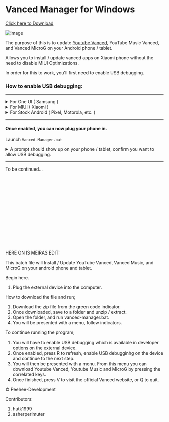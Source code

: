 # Vanced Manager for Windows

[Click here to Download](https://github.com/Peehee-Development/Vanced-Manager/releases/latest)

![image](https://user-images.githubusercontent.com/43358608/121217225-4f839e80-c88a-11eb-9bf5-09fa0ce31397.png)



The purpose of this is to update [Youtube Vanced](https://vancedapp.com/), YouTube Music Vanced, and Vanced MicroG on your Android phone / tablet.

Allows you to install / update vanced apps on Xiaomi phone without the need to disable MIUI Optimizations.

In order for this to work, you'll first need to enable USB debugging.

### How to enable USB debugging:
---
<details>
  <summary>For One UI  ( Samsung )</summary>
  
  <br>
  
- Go to Settings → About → Software information, tap Build Number 7 Times.
  
<img src="https://user-images.githubusercontent.com/43358608/121108388-579ff780-c812-11eb-918f-8a6bb3eb0b18.jpg" width="200"> &nbsp; 
<img src="https://user-images.githubusercontent.com/43358608/121108864-28d65100-c813-11eb-91d4-e36614c15635.jpg" width="200"> &nbsp;
<img src="https://user-images.githubusercontent.com/43358608/121109185-bc0f8680-c813-11eb-8dd0-5c07672bd197.jpg" width="200">

  <br>
  
- Go to Settings → Developer options → USB Debugging,
  

<img src="https://user-images.githubusercontent.com/43358608/121109814-ed3c8680-c814-11eb-9460-6b927dde93de.jpg" width="200"> &nbsp;
<img src="https://user-images.githubusercontent.com/43358608/121109983-37256c80-c815-11eb-85d8-68687ae2e91d.jpg" width="200">

</details>

<details>
  <summary>For MIUI  ( Xiaomi )</summary>
  
  <br>
  
- Go to Settings → About phone, tap MIUI version 7 times.
  
<img src="https://user-images.githubusercontent.com/43358608/121199791-e2690c80-c87b-11eb-9aa5-52d7c4938579.jpg" width="200"> &nbsp; 
<img src="https://user-images.githubusercontent.com/43358608/121200184-3673f100-c87c-11eb-83e9-7a171336e757.jpg" width="200"> 
  



  <br>
  
- Go to Settings → Additional settings → Developer options, enable "USB debugging" and "Install via USB"
  

<img src="https://user-images.githubusercontent.com/43358608/121201172-fe20e280-c87c-11eb-9069-72e006870868.jpg" width="200"> &nbsp;
<img src="https://user-images.githubusercontent.com/43358608/121201571-4b9d4f80-c87d-11eb-9440-05788edcef5c.jpg" width="200"> &nbsp;
<img src="https://user-images.githubusercontent.com/43358608/121202620-1a714f00-c87e-11eb-8ad8-ff7109fa407a.jpg" width="200"> &nbsp;
<img src="https://user-images.githubusercontent.com/43358608/121203398-bc913700-c87e-11eb-9483-f9f70e46110b.jpg" width="200">

  



</details>

<details>
  <summary>For Stock Android  ( Pixel, Motorola, etc. )</summary>
  
  <br>
  
- Go to Settings → About, tap Build Number 7 Times.
  
  <img src="https://user-images.githubusercontent.com/43358608/121206889-80130a80-c881-11eb-9eb8-45e05b78ba0b.png" width="200"> &nbsp; 
  <img src="https://user-images.githubusercontent.com/43358608/121207432-f1eb5400-c881-11eb-81a2-b0bafc1c8141.png" width="200">



  
  <br>
  
  - Go to Settings → System → Advanced → Developer options, enable USB Debugging.
  

  <img src="https://user-images.githubusercontent.com/43358608/121208529-ccab1580-c882-11eb-8683-014b50877edc.png" width="200"> &nbsp;
  <img src="https://user-images.githubusercontent.com/43358608/121208738-f49a7900-c882-11eb-9c5f-9803ab0b048b.png" width="200"> &nbsp;
  <img src="https://user-images.githubusercontent.com/43358608/121209134-43481300-c883-11eb-9e7b-08508500333b.png" width="200"> &nbsp;
  <img src="https://user-images.githubusercontent.com/43358608/121209938-ef89f980-c883-11eb-8acd-6e4102025c4a.png" width="200">

  

  
  
  
</details>

---

#### Once enabled, you can now plug your phone in.

 Launch `Vanced-Manager.bat`
 
<details>
  <summary>A prompt should show up on your phone / tablet, confirm you want to allow USB debugging.</summary>
  <br>
  
  <img src="https://user-images.githubusercontent.com/43358608/121111720-0eeb3d00-c818-11eb-8a4f-ff8908c80429.jpg" height="500"> &nbsp;
  <img src="https://user-images.githubusercontent.com/43358608/121218656-9b831300-c88b-11eb-94a9-88c65f248531.png" height="500"> &nbsp;
  

  
</details>









---
To be continued...










<br><br><br><br><br><br><br><br><br><br><br><br><br>
















HERE ON IS MEIRAS EDIT:

This batch file will Install / Update YouTube Vanced, Vanced Music, and MicroG on your android phone and tablet.

Begin here.
1) Plug the external device into the computer.

How to download the file and run;
1) Download the zip file from the green code indicator.
2) Once downloaded, save to a folder and unzip / extract.
3) Open the folder, and run vanced-manager.bat.
4) You will be presented with a menu, follow indicators.




To continue running the program;

  1) You will have to enable USB debugging which is available in developer options on the external device. 
  2) Once enabled, press R to refresh, enable USB debugginhg on the device and continue to the next step. 
  3) You will then be presented with a menu. 
     From this menu you can download Youtube Vanced, Youtube Music and MicroG by pressing the correlated keys. 
  4) Once finished, press V to visit the official Vanced website, or Q to quit. 







© Peehee-Development 

Contributors:
1) hutk1999
2) asherperlmuter
